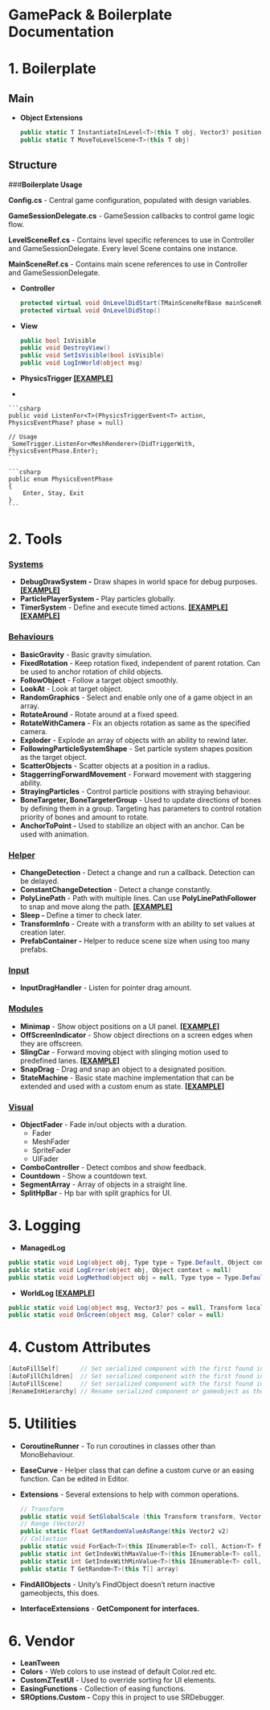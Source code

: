 # GamePack & Boilerplate Documentation

# 1. Boilerplate

## Main

- **Object Extensions**
    
    ```csharp
    public static T InstantiateInLevel<T>(this T obj, Vector3? position = null, Quaternion? rotation = null)
    public static T MoveToLevelScene<T>(this T obj)
    ```
    

## Structure

###**Boilerplate Usage**

**Config.cs** - Central game configuration, populated with design variables.

**GameSessionDelegate.cs** - GameSession callbacks to control game logic flow.

**LevelSceneRef.cs** - Contains level specific references to use in Controller and GameSessionDelegate. Every level Scene contains one instance.

**MainSceneRef.cs** - Contains main scene references to use in Controller and GameSessionDelegate.


- **Controller**
    
    ```csharp
    protected virtual void OnLevelDidStart(TMainSceneRefBase mainSceneRef, TLevelSceneRefBase levelSceneRef)
    protected virtual void OnLevelDidStop()
    ```
    
- **View**
    
    ```csharp
    public bool IsVisible
    public void DestroyView()
    public void SetIsVisible(bool isVisible)
    public void LogInWorld(object msg)
    ```
    
- **PhysicsTrigger [[EXAMPLE]](../Runtime/Examples/PhysicsTrigger/PhysicsTriggerExample.cs)**
- 

    ```csharp
    public void ListenFor<T>(PhysicsTriggerEvent<T> action, PhysicsEventPhase? phase = null)
    
    // Usage
    _SomeTrigger.ListenFor<MeshRenderer>(DidTriggerWith, PhysicsEventPhase.Enter);
    ```
    
    ```csharp
    public enum PhysicsEventPhase
    {
        Enter, Stay, Exit
    }
    ```
    

# 2. Tools

### [Systems](../Runtime/Tools/Systems)

- **DebugDrawSystem -** Draw shapes in world space for debug purposes. **[[EXAMPLE]](../Runtime/Examples/DebugDraw/DebugDrawExample.cs)**
- **ParticlePlayerSystem -** Play particles globally.
- **TimerSystem** - Define and execute timed actions. **[[EXAMPLE]](../Runtime/Examples/TimerExample/TimerExample.cs)** **[[EXAMPLE]](../Runtime/Examples/TimerExample/RepeatingTimerExample.cs)**

### **[Behaviours](../Runtime/Tools/Behaviours)**

- **BasicGravity** - Basic gravity simulation.
- **FixedRotation** - Keep rotation fixed, independent of parent rotation. Can be used to anchor rotation of child objects.
- **FollowObject** - Follow a target object smoothly.
- **LookAt** - Look at target object.
- **RandomGraphics** - Select and enable only one of a game object in an array.
- **RotateAround** - Rotate around at a fixed speed.
- **RotateWithCamera** - Fix an objects rotation as same as the specified camera.
- **Exploder** - Explode an array of objects with an ability to rewind later.
- **FollowingParticleSystemShape** - Set particle system shapes position as the target object.
- **ScatterObjects** - Scatter objects at a position in a radius.
- **StaggerringForwardMovement** - Forward movement with staggering ability.
- **StrayingParticles** - Control particle positions with straying behaviour.
- **BoneTargeter, BoneTargeterGroup** - Used to update directions of bones by defining them in a group. Targeting has parameters to control rotation priority of bones and amount to rotate.
- **AnchorToPoint -** Used to stabilize an object with an anchor. Can be used with animation.

### **[Helper](../Runtime/Tools/Helper)**

- **ChangeDetection** - Detect a change and run a callback. Detection can be delayed.
- **ConstantChangeDetection** - Detect a change constantly.
- **PolyLinePath** - Path with multiple lines. Can use **PolyLinePathFollower** to snap and move along the path. **[[EXAMPLE]](../Runtime/Examples/PolyLinePath/PolyLinePathExample.cs)**
- **Sleep -** Define a timer to check later.
- **TransformInfo** - Create with a transform with an ability to set values at creation later.
- **PrefabContainer -** Helper to reduce scene size when using too many prefabs.

### [Input](../Runtime/Tools/Input)

- **InputDragHandler** - Listen for pointer drag amount.

### [Modules](../Runtime/Tools/Modules)

- **Minimap** - Show object positions on a UI panel. **[[EXAMPLE]](../Runtime/Examples/Minimap/)**
- **OffScreenIndicator** - Show object directions on a screen edges when they are offscreen.
- **SlingCar** - Forward moving object with slinging motion used to predefined lanes. **[[EXAMPLE]](../Runtime/Examples/SlingCar/)**
- **SnapDrag** - Drag and snap an object to a designated position.
- **StateMachine** - Basic state machine implementation that can be extended and used with a custom enum as state. **[[EXAMPLE]](../Runtime/Examples/BasicStateMachine/StateMachineControllerExample.cs)**

### [Visual](../Runtime/Tools/Visual)

- **ObjectFader** - Fade in/out objects with a duration.
    - Fader
    - MeshFader
    - SpriteFader
    - UIFader
- **ComboController** - Detect combos and show feedback.
- **Countdown** - Show a countdown text.
- **SegmentArray** - Array of objects in a straight line.
- **SplitHpBar** - Hp bar with split graphics for UI.

# 3. Logging

- **ManagedLog**

```csharp
public static void Log(object obj, Type type = Type.Default, Object context = null, Color? color = null, bool avoidFrameCount = false)
public static void LogError(object obj, Object context = null)
public static void LogMethod(object obj = null, Type type = Type.Default, Object context = null, Color? color = null, int stackOffset = 0)
```

- **WorldLog [[EXAMPLE]](../Runtime/Examples/Logging/LoggingExample.cs)**

```csharp
public static void Log(object msg, Vector3? pos = null, Transform localTransform = null, Color? color = null)
public static void OnScreen(object msg, Color? color = null)
```

# 4. Custom Attributes

```csharp
[AutoFillSelf]      // Set serialized component with the first found instance on the same gameobject.
[AutoFillChildren]  // Set serialized component with the first found instance of the children.
[AutoFillScene]     // Set serialized component with the first found instance in the scene.
[RenameInHierarchy] // Rename serialized component or gameobject as the name of the field.
```

# 5. Utilities

- **CoroutineRunner** - To run coroutines in classes other than MonoBehaviour.
- **EaseCurve** - Helper class that can define a custom curve or an easing function. Can be edited in Editor.
- **Extensions** - Several extensions to help with common operations.
    
    ```csharp
    // Transform
    public static void SetGlobalScale (this Transform transform, Vector3 globalScale)
    // Range (Vector2)
    public static float GetRandomValueAsRange(this Vector2 v2)
    // Collection
    public static void ForEach<T>(this IEnumerable<T> coll, Action<T> func)
    public static int GetIndexWithMaxValue<T>(this IEnumerable<T> coll, Func<T, float> func)
    public static int GetIndexWithMinValue<T>(this IEnumerable<T> coll, Func<T, float> func)
    public static T GetRandom<T>(this T[] array)
    ```
    
- **FindAllObjects** - Unity’s FindObject doesn’t return inactive gameobjects, this does.
- **InterfaceExtensions** - ****GetComponent for interfaces**.**

# 6. Vendor

- **LeanTween**
- **Colors** - Web colors to use instead of default Color.red etc.
- **CustomZTestUI** - Used to override sorting for UI elements.
- **EasingFunctions** - Collection of easing functions.
- **SROptions.Custom -** Copy this in project to use SRDebugger.